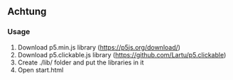 ## Achtung

### Usage
1. Download p5.min.js library (https://p5js.org/download/)
2. Download p5.clickable.js library (https://github.com/Lartu/p5.clickable)
3. Create ./lib/ folder and put the libraries in it
4. Open start.html
